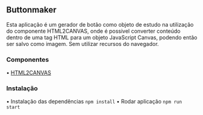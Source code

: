 ## Buttonmaker

Esta aplicação é um gerador de botão como objeto de estudo na utilização do componente HTML2CANVAS, onde é possivel converter conteúdo dentro de uma tag HTML para um objeto JavaScript Canvas, podendo então ser salvo como imagem. Sem utilizar recursos do navegador.

### Componentes

• [HTML2CANVAS](https://html2canvas.hertzen.com/)

### Instalação

• Instalação das dependências `npm install`
• Rodar aplicação `npm run start`
